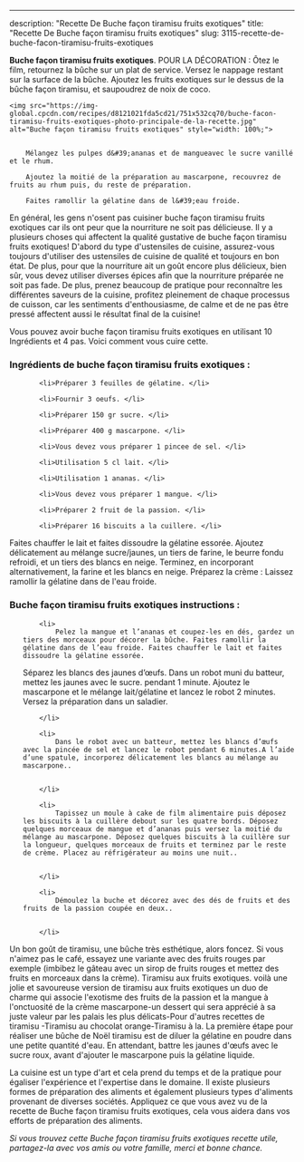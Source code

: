 ---
description: "Recette De Buche façon tiramisu fruits exotiques"
title: "Recette De Buche façon tiramisu fruits exotiques"
slug: 3115-recette-de-buche-facon-tiramisu-fruits-exotiques

<p>
	<strong>Buche façon tiramisu fruits exotiques</strong>. 
	POUR LA DÉCORATION : Ôtez le film, retournez la bûche sur un plat de service. Versez le nappage restant sur la surface de la bûche. Ajoutez les fruits exotiques sur le dessus de la bûche façon tiramisu, et saupoudrez de noix de coco.
</p>
<p>
	
	<img src="https://img-global.cpcdn.com/recipes/d8121021fda5cd21/751x532cq70/buche-facon-tiramisu-fruits-exotiques-photo-principale-de-la-recette.jpg" alt="Buche façon tiramisu fruits exotiques" style="width: 100%;">
	
	
		Mélangez les pulpes d&#39;ananas et de mangueavec le sucre vanillé et le rhum.
	
		Ajoutez la moitié de la préparation au mascarpone, recouvrez de fruits au rhum puis, du reste de préparation.
	
		Faites ramollir la gélatine dans de l&#39;eau froide.
	
</p>

En général, les gens n'osent pas cuisiner buche façon tiramisu fruits exotiques car ils ont peur que la nourriture ne soit pas délicieuse. Il y a plusieurs choses qui affectent la qualité gustative de buche façon tiramisu fruits exotiques! D'abord du type d'ustensiles de cuisine, assurez-vous toujours d'utiliser des ustensiles de cuisine de qualité et toujours en bon état. De plus, pour que la nourriture ait un goût encore plus délicieux, bien sûr, vous devez utiliser diverses épices afin que la nourriture préparée ne soit pas fade. De plus, prenez beaucoup de pratique pour reconnaître les différentes saveurs de la cuisine, profitez pleinement de chaque processus de cuisson, car les sentiments d'enthousiasme, de calme et de ne pas être pressé affectent aussi le résultat final de la cuisine!

<!--inarticleads1-->

Vous pouvez avoir buche façon tiramisu fruits exotiques en utilisant 10 Ingrédients et 4 pas. Voici comment vous cuire cette.

<h3>Ingrédients de buche façon tiramisu fruits exotiques :</h3>

<ol>
	
		<li>Préparer 3 feuilles de gélatine. </li>
	
		<li>Fournir 3 oeufs. </li>
	
		<li>Préparer 150 gr sucre. </li>
	
		<li>Préparer 400 g mascarpone. </li>
	
		<li>Vous devez vous préparer 1 pincee de sel. </li>
	
		<li>Utilisation 5 cl lait. </li>
	
		<li>Utilisation 1 ananas. </li>
	
		<li>Vous devez vous préparer 1 mangue. </li>
	
		<li>Préparer 2 fruit de la passion. </li>
	
		<li>Préparer 16 biscuits a la cuillere. </li>
	
</ol>

Faites chauffer le lait et faites dissoudre la gélatine essorée. Ajoutez délicatement au mélange sucre/jaunes, un tiers de farine, le beurre fondu refroidi, et un tiers des blancs en neige. Terminez, en incorporant alternativement, la farine et les blancs en neige. Préparez la crème : Laissez ramollir la gélatine dans de l&#39;eau froide. 

<!--inarticleads2-->

<h3>Buche façon tiramisu fruits exotiques instructions :</h3>

<ol>
	
		<li>
			Pelez la mangue et l’ananas et coupez-les en dés, gardez un tiers des morceaux pour décorer la bûche. Faites ramollir la gélatine dans de l’eau froide. Faites chauffer le lait et faites dissoudre la gélatine essorée.

Séparez les blancs des jaunes d’œufs. Dans un robot muni du batteur, mettez les jaunes avec le sucre. pendant 1 minute. Ajoutez le mascarpone et le mélange lait/gélatine et lancez le robot 2 minutes. Versez la préparation dans un saladier.
			
			
		</li>
	
		<li>
			Dans le robot avec un batteur, mettez les blancs d’œufs avec la pincée de sel et lancez le robot pendant 6 minutes.A l’aide d’une spatule, incorporez délicatement les blancs au mélange au mascarpone..
			
			
		</li>
	
		<li>
			Tapissez un moule à cake de film alimentaire puis déposez les biscuits à la cuillère debout sur les quatre bords. Déposez quelques morceaux de mangue et d’ananas puis versez la moitié du mélange au mascarpone. Déposez quelques biscuits à la cuillère sur la longueur, quelques morceaux de fruits et terminez par le reste de crème. Placez au réfrigérateur au moins une nuit..
			
			
		</li>
	
		<li>
			Démoulez la buche et décorez avec des dés de fruits et des fruits de la passion coupée en deux..
			
			
		</li>
	
</ol>

Un bon goût de tiramisu, une bûche très esthétique, alors foncez. Si vous n&#39;aimez pas le café, essayez une variante avec des fruits rouges par exemple (imbibez le gâteau avec un sirop de fruits rouges et mettez des fruits en morceaux dans la crème). Tiramisu aux fruits exotiques. voilà une jolie et savoureuse version de tiramisu aux fruits exotiques un duo de charme qui associe l&#39;exotisme des fruits de la passion et la mangue à l&#39;onctuosité de la crème mascarpone-un dessert qui sera apprécié à sa juste valeur par les palais les plus délicats-Pour d&#39;autres recettes de tiramisu -Tiramisu au chocolat orange-Tiramisu à la. La première étape pour réaliser une bûche de Noël tiramisu est de diluer la gélatine en poudre dans une petite quantité d&#39;eau. En attendant, battre les jaunes d&#39;œufs avec le sucre roux, avant d&#39;ajouter le mascarpone puis la gélatine liquide. 

<!--inarticleads1-->

<p>
La cuisine est un type d'art et cela prend du temps et de la pratique pour égaliser l'expérience et l'expertise dans le domaine. Il existe plusieurs formes de préparation des aliments et également plusieurs types d'aliments provenant de diverses sociétés. Appliquez ce que vous avez vu de la recette de Buche façon tiramisu fruits exotiques, cela vous aidera dans vos efforts de préparation des aliments.
</p>

<p>
<i>Si vous trouvez cette Buche façon tiramisu fruits exotiques recette utile, partagez-la avec vos amis ou votre famille, merci et bonne chance.</i>
</p>
